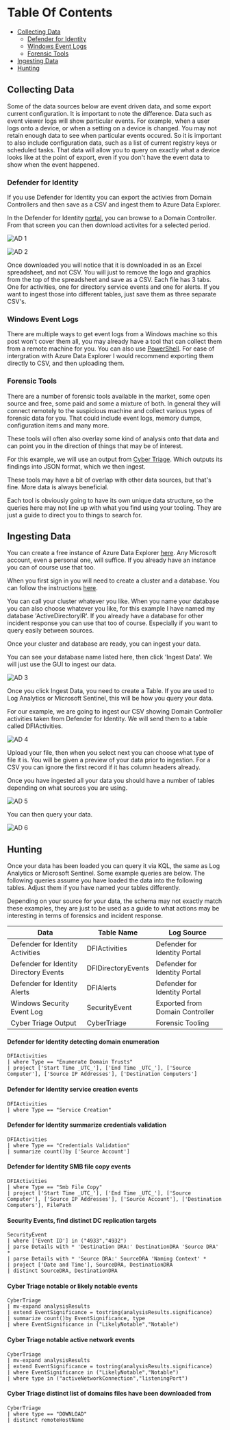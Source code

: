 # Table Of Contents

- [Collecting Data](#Collecting-Data)
    - [Defender for Identity](#Defender-for-Identity)
    - [Windows Event Logs](#Windows-Event-Logs)
    - [Forensic Tools](#Forensic-Tools)
- [Ingesting Data](#Ingesting-Data)
- [Hunting](#Hunting)

## Collecting Data

Some of the data sources below are event driven data, and some export current configuration. It is important to note the difference. Data such as event viewer logs will show particular events. For example, when a user logs onto a device, or when a setting on a device is changed. You may not retain enough data to see when particular events occured. So it is important to also include configuration data, such as a list of current registry keys or scheduled tasks. That data will allow you to query on exactly what a device looks like at the point of export, even if you don't have the event data to show when the event happened.

### Defender for Identity

If you use Defender for Identity you can export the activies from Domain Controllers and then save as a CSV and ingest them to Azure Data Explorer.

In the Defender for Identity [portal](https://portal.atp.azure.com), you can browse to a Domain Controller. From that screen you can then download activites for a selected period.

![AD 1](https://github.com/reprise99/kql-for-dfir/blob/main/.Images/adir1.png?raw=true)

![AD 2](https://github.com/reprise99/kql-for-dfir/blob/main/.Images/adir2.png?raw=true)

Once downloaded you will notice that it is downloaded in as an Excel spreadsheet, and not CSV. You will just to remove the logo and graphics from the top of the spreadsheet and save as a CSV. Each file has 3 tabs. One for activities, one for directory service events and one for alerts. If you want to ingest those into different tables, just save them as three separate CSV's.

### Windows Event Logs

There are multiple ways to get event logs from a Windows machine so this post won't cover them all, you may already have a tool that can collect them from a remote machine for you. You can also use [PowerShell](https://docs.microsoft.com/en-us/powershell/module/microsoft.powershell.management/get-eventlog?view=powershell-5.1). For ease of intergration with Azure Data Explorer I would recommend exporting them directly to CSV, and then uploading them.

### Forensic Tools

There are a number of forensic tools available in the market, some open source and free, some paid and some a mixture of both. In general they will connect remotely to the suspicious machine and collect various types of forensic data for you. That could include event logs, memory dumps, configuration items and many more.

These tools will often also overlay some kind of analysis onto that data and can point you in the direction of things that may be of interest.

For this example, we will use an output from [Cyber Triage](https://www.cybertriage.com/). Which outputs its findings into JSON format, which we then ingest.

These tools may have a bit of overlap with other data sources, but that's fine. More data is always beneficial.

Each tool is obviously going to have its own unique data structure, so the queries here may not line up with what you find using your tooling. They are just a guide to direct you to things to search for.

## Ingesting Data

You can create a free instance of Azure Data Explorer [here](https://aka.ms/kustofree). Any Microsoft account, even a personal one, will suffice. If you already have an instance you can of course use that too.

When you first sign in you will need to create a cluster and a database. You can follow the instructions [here](https://docs.microsoft.com/en-us/azure/data-explorer/start-for-free-web-ui).

You can call your cluster whatever you like. When you name your database you can also choose whatever you like, for this example I have named my database 'ActiveDirectoryIR'. If you already have a database for other incident response you can use that too of course. Especially if you want to query easily between sources.

Once your cluster and database are ready, you can ingest your data.

You can see your database name listed here, then click 'Ingest Data'. We will just use the GUI to ingest our data.

![AD 3](https://github.com/reprise99/kql-for-dfir/blob/main/.Images/adir3.png?raw=true)

Once you click Ingest Data, you need to create a Table. If you are used to Log Analytics or Microsoft Sentinel, this will be how you query your data.

For our example, we are going to ingest our CSV showing Domain Controller activities taken from Defender for Identity. We will send them to a table called DFIActivities.

![AD 4](https://github.com/reprise99/kql-for-dfir/blob/main/.Images/adir4.png?raw=true)

Upload your file, then when you select next you can choose what type of file it is. You will be given a preview of your data prior to ingestion. For a CSV you can ignore the first record if it has column headers already.

Once you have ingested all your data you should have a number of tables depending on what sources you are using.

![AD 5](https://github.com/reprise99/kql-for-dfir/blob/main/.Images/adir5.png?raw=true)

You can then query your data.

![AD 6](https://github.com/reprise99/kql-for-dfir/blob/main/.Images/windowsir6.png?raw=true)

## Hunting

Once your data has been loaded you can query it via KQL, the same as Log Analytics or Microsoft Sentinel. Some example queries are below. The following queries assume you have loaded the data into the following tables. Adjust them if you have named your tables differently.

Depending on your source for your data, the schema may not exactly match these examples, they are just to be used as a guide to what actions may be interesting in terms of forensics and incident response.

| Data| Table Name | Log Source |
| --- | --- | --- |
| Defender for Identity Activities | DFIActivities | Defender for Identity Portal
| Defender for Identity Directory Events | DFIDirectoryEvents | Defender for Identity Portal
| Defender for Identity Alerts | DFIAlerts | Defender for Identity Portal
| Windows Security Event Log | SecurityEvent | Exported from Domain Controller
| Cyber Triage Output | CyberTriage | Forensic Tooling

#### Defender for Identity detecting domain enumeration

```kql
DFIActivities
| where Type == "Enumerate Domain Trusts"
| project ['Start Time _UTC_'], ['End Time _UTC_'], ['Source Computer'], ['Source IP Addresses'], ['Destination Computers']
```

#### Defender for Identity service creation events

```kql
DFIActivities
| where Type == "Service Creation"
```

#### Defender for Identity summarize credentials validation

```kql
DFIActivities
| where Type == "Credentials Validation"
| summarize count()by ['Source Account']
```

#### Defender for Identity SMB file copy events

```kql
DFIActivities
| where Type == "Smb File Copy"
| project ['Start Time _UTC_'], ['End Time _UTC_'], ['Source Computer'], ['Source IP Addresses'], ['Source Account'], ['Destination Computers'], FilePath
```

#### Security Events, find distinct DC replication targets

```kql
SecurityEvent
| where ['Event ID'] in ("4933","4932")
| parse Details with * 'Destination DRA:' DestinationDRA 'Source DRA' *
| parse Details with * 'Source DRA:' SourceDRA 'Naming Context' *
| project ['Date and Time'], SourceDRA, DestinationDRA
| distinct SourceDRA, DestinationDRA
```

#### Cyber Triage notable or likely notable events

```kql
CyberTriage
| mv-expand analysisResults
| extend EventSignificance = tostring(analysisResults.significance)
| summarize count()by EventSignificance, type
| where EventSignificance in ("LikelyNotable","Notable")
```

#### Cyber Triage notable active network events

```kql
CyberTriage
| mv-expand analysisResults
| extend EventSignificance = tostring(analysisResults.significance)
| where EventSignificance in ("LikelyNotable","Notable")
| where type in ("activeNetworkConnection","listeningPort")
```

#### Cyber Triage distinct list of domains files have been downloaded from

```kql
CyberTriage
| where type == "DOWNLOAD"
| distinct remoteHostName
```